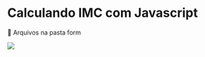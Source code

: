 # Calculando IMC com Javascript
<p>📌 Arquivos na pasta form </p>
<img src="https://media.discordapp.net/attachments/866447800034918460/867479277813235732/unknown.png?width=689&height=473">
 
